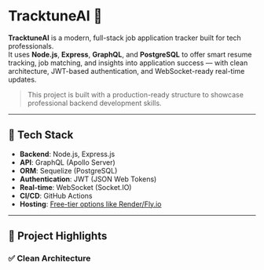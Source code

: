 # TracktuneAI 🎯

**TracktuneAI** is a modern, full-stack job application tracker built for tech professionals.  
It uses **Node.js**, **Express**, **GraphQL**, and **PostgreSQL** to offer smart resume tracking, job matching, and insights into application success — with clean architecture, JWT-based authentication, and WebSocket-ready real-time updates.

> This project is built with a production-ready structure to showcase professional backend development skills.

---

## 🚀 Tech Stack

- **Backend**: Node.js, Express.js
- **API**: GraphQL (Apollo Server)
- **ORM**: Sequelize (PostgreSQL)
- **Authentication**: JWT (JSON Web Tokens)
- **Real-time**: WebSocket (Socket.IO)
- **CI/CD**: GitHub Actions
- **Hosting**: [Free-tier options like Render/Fly.io](#deployment)

---

## 🧠 Project Highlights

### ✅ Clean Architecture

